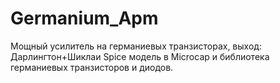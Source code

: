 # Germanium_Apm

Мощный усилитель на германиевых транзисторах, выход: Дарлингтон+Шиклаи
Spice модель в Microcap и библиотека германиевых транзисторов и диодов.
